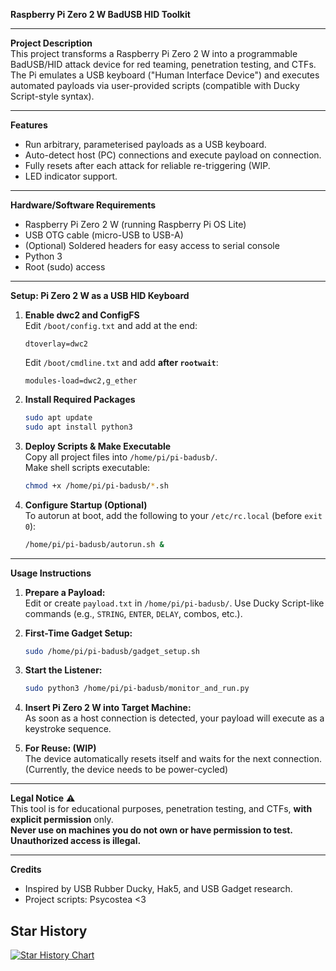 **Raspberry Pi Zero 2 W BadUSB HID Toolkit**

---

**Project Description**  
This project transforms a Raspberry Pi Zero 2 W into a programmable BadUSB/HID attack device for red teaming, penetration testing, and CTFs. The Pi emulates a USB keyboard ("Human Interface Device") and executes automated payloads via user-provided scripts (compatible with Ducky Script-style syntax).

---

**Features**
- Run arbitrary, parameterised payloads as a USB keyboard.
- Auto-detect host (PC) connections and execute payload on connection.
- Fully resets after each attack for reliable re-triggering (WIP.
- LED indicator support.

---

**Hardware/Software Requirements**
- Raspberry Pi Zero 2 W (running Raspberry Pi OS Lite)
- USB OTG cable (micro-USB to USB-A)
- (Optional) Soldered headers for easy access to serial console
- Python 3
- Root (sudo) access

---

**Setup: Pi Zero 2 W as a USB HID Keyboard**

1. **Enable dwc2 and ConfigFS**  
   Edit `/boot/config.txt` and add at the end:
   ```
   dtoverlay=dwc2
   ```
   Edit `/boot/cmdline.txt` and add **after `rootwait`**:
   ```
   modules-load=dwc2,g_ether
   ```

2. **Install Required Packages**  
   ```bash
   sudo apt update
   sudo apt install python3
   ```

3. **Deploy Scripts & Make Executable**  
   Copy all project files into `/home/pi/pi-badusb/`.  
   Make shell scripts executable:
   ```bash
   chmod +x /home/pi/pi-badusb/*.sh
   ```

4. **Configure Startup (Optional)**  
   To autorun at boot, add the following to your `/etc/rc.local` (before `exit 0`):
   ```bash
   /home/pi/pi-badusb/autorun.sh &
   ```

---

**Usage Instructions**

1. **Prepare a Payload:**  
   Edit or create `payload.txt` in `/home/pi/pi-badusb/`. Use Ducky Script-like commands (e.g., `STRING`, `ENTER`, `DELAY`, combos, etc.).

2. **First-Time Gadget Setup:**  
   ```bash
   sudo /home/pi/pi-badusb/gadget_setup.sh
   ```

3. **Start the Listener:**  
   ```bash
   sudo python3 /home/pi/pi-badusb/monitor_and_run.py
   ```

4. **Insert Pi Zero 2 W into Target Machine:**  
   As soon as a host connection is detected, your payload will execute as a keystroke sequence.

5. **For Reuse: (WIP)**  
   The device automatically resets itself and waits for the next connection. (Currently, the device needs to be power-cycled)

---

**Legal Notice**
:warning:  
This tool is for educational purposes, penetration testing, and CTFs, **with explicit permission** only.  
**Never use on machines you do not own or have permission to test. Unauthorized access is illegal.**

---

**Credits**
- Inspired by USB Rubber Ducky, Hak5, and USB Gadget research.  
- Project scripts: Psycostea <3


## Star History

[![Star History Chart](https://api.star-history.com/svg?repos=PsycoStea/Pi-Zero-2W-Bad-USB&type=Date)](https://www.star-history.com/#PsycoStea/Pi-Zero-2W-Bad-USB&Date)
